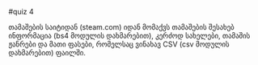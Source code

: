 #quiz 4

თამაშების საიტიდან (steam.com) იდან მომაქვს თამაშების შესახებ ინფორმაცია (bs4 მოდულის დახმარებით), კერძოდ სახელები, თამაშის ჟანრები და მათი ფასები, რომელსაც ვინახავ CSV (csv მოდულის დახმარებით) ფაილში.
